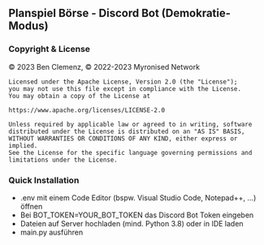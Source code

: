 ## Planspiel Börse - Discord Bot (Demokratie-Modus)
### Copyright & License

© 2023 Ben Clemenz, © 2022-2023 Myronised Network 

    Licensed under the Apache License, Version 2.0 (the "License");
    you may not use this file except in compliance with the License.
    You may obtain a copy of the License at

    https://www.apache.org/licenses/LICENSE-2.0

    Unless required by applicable law or agreed to in writing, software
    distributed under the License is distributed on an "AS IS" BASIS,
    WITHOUT WARRANTIES OR CONDITIONS OF ANY KIND, either express or implied.
    See the License for the specific language governing permissions and
    limitations under the License. 

### Quick Installation
- .env mit einem Code Editor (bspw. Visual Studio Code, Notepad++, ...) öffnen
- Bei BOT_TOKEN=YOUR_BOT_TOKEN das Discord Bot Token eingeben
- Dateien auf Server hochladen (mind. Python 3.8) oder in IDE laden
- main.py ausführen
